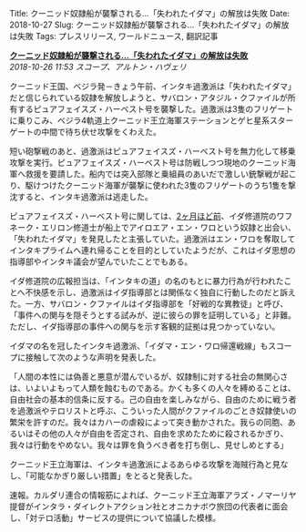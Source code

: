 Title: クーニッド奴隷船が襲撃される…「失われたイダマ」の解放は失敗
Date: 2018-10-27
Slug: クーニッド奴隷船が襲撃される…「失われたイダマ」の解放は失敗
Tags: プレスリリース, ワールドニュース, 翻訳記事

<p class="lead"><strong><a href="https://community.eveonline.com/news/news-channels/world-news/raid-on-khanid-slave-ship-fails-to-free-lost-idama/">クーニッド奴隷船が襲撃される…「失われたイダマ」の解放は失敗</a></strong><br/>
<em>2018-10-26 11:53 スコープ、アルトン・ハヴェリ</em></p>
<p>クーニッド王国、ベジラ発－きょう午前、インタキ過激派は「失われたイダマ」だと信じられている奴隷を解放しようと、サバロン・アタジル・クファイルが所有するピュアフェイスズ・ハーベスト号を襲撃した。過激派は3隻のフリゲートに乗りこみ、ベジラ4軌道上クーニッド王立海軍ステーションとゲヒ星系スターゲートの中間で待ち伏せ攻撃をくわえた。</p>
<p>短い砲撃戦のあと、過激派はピュアフェイスズ・ハーベスト号を無力化して移乗攻撃を実行。ピュアフェイスズ・ハーベスト号は防戦しつつ現地のクーニッド海軍へ救援を要請した。船内では突入部隊と乗組員のあいだで激しい銃撃戦が起こり、駆けつけたクーニッド海軍が襲撃に使われた3隻のフリゲートのうち1隻を撃沈すると、インタキ過激派は逃走した。</p>
<p>ピュアフェイスズ・ハーベスト号に関しては、<a href="https://community.eveonline.com/news/news-channels/world-news/intaki-claim-lost-idama-discovered-in-khanid-kingdom/">2ヶ月ほど前</a>、イダ修道院のワフネーク・エリロン修道士が船上でアイロエア・エン・ワロという奴隷と出会い、「失われたイダマ」を発見したと主張していた。過激派はエン・ワロを奪取してインタキプライムへ連れ帰ることを目的としていたようだが、これはイダ思想の指導部やインタキ議会が望んでいたことでもある。</p>
<p>イダ修道院の広報担当は、「インタキの道」の名のもとに暴力行為が行われたことへ不快感を示し、過激派はイダ指導部とは関係なく独自に行動したのだと訴えた。一方、サバロン・クファイルはイダ指導部を「好戦的な異教徒」と呼び、「事件への関与を隠そうとする試みが、逆に彼らの罪を証明している」と非難。ただし、イダ指導部の事件への関与を示す客観的証拠は見つかっていない。</p>
<p>イダマの名を冠したインタキ過激派、「イダマ・エン・ワロ帰還戦線」もスコープに接触して次のような声明を発表した。</p>
<p>「人間の本性には偽善と悪意が潜んでいるが、奴隷制に対する社会の無関心さは、いよいよもって人類を蝕むものである。かくも多くの人々を縛めることは、自由社会の基本的信条に反する。己の自由を楽しみながら、自由のために戦う者を過激派やテロリストと呼ぶ、こういった人間がクファイルのごとき奴隷使いの繁栄を許すのだ。我々はカハーの虐殺によって突き動かされた。我らの同胞、あるいはその他の人々が自由を否定され、自由を求めたために殺されるかぎり、我々は行動をやめない。我々は罪を負うべき者を打ち倒し、見せしめとする」</p>
<p>クーニッド王立海軍は、インタキ過激派によるあらゆる攻撃を海賊行為と見なし、「可能なかぎり厳しい措置」をとると発表した。</p>
<p>速報。カルダリ連合の情報筋によれば、クーニッド王立海軍アラズ・ノマーリヤ提督がインタラ・ダイレクトアクション社とオニカナボウ旅団の代表者に面会し、「対テロ活動」サービスの提供について協議した模様。</p>

